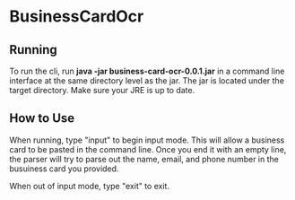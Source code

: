 # BusinessCardOcr

## Running

To run the cli, run **java -jar business-card-ocr-0.0.1.jar** in a command line interface at the same directory level as the jar. The jar is located under the target directory. Make sure your JRE is up to date.

## How to Use

When running, type "input" to begin input mode. This will allow a business card to be pasted in the command line. Once you end it with an empty line, the parser will try to parse out the name, email, and phone number in the busuiness card you provided.

When out of input mode, type "exit" to exit.
